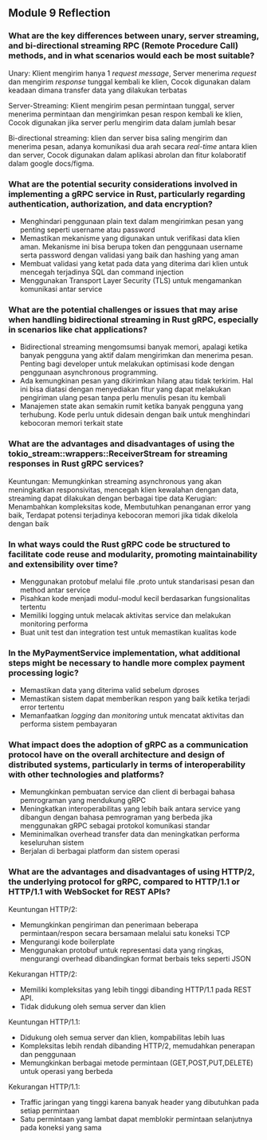 ## Module 9 Reflection
### What are the key differences between unary, server streaming, and bi-directional streaming RPC (Remote Procedure Call) methods, and in what scenarios would each be most suitable?
Unary: Klient mengirim hanya 1 *request message*, Server menerima *request* dan mengirim *response* tunggal kembali ke klien, 
Cocok digunakan dalam keadaan dimana transfer data yang dilakukan terbatas  

Server-Streaming: Klient mengirim pesan permintaan tunggal, server menerima permintaan dan mengirimkan pesan respon kembali ke klien,
Cocok digunakan jika server perlu mengirim data dalam jumlah besar  

Bi-directional streaming: klien dan server bisa saling mengirim dan menerima pesan, adanya komunikasi dua arah secara *real-time* 
antara klien dan server, Cocok digunakan dalam aplikasi abrolan dan fitur kolaboratif dalam google docs/figma.

### What are the potential security considerations involved in implementing a gRPC service in Rust, particularly regarding authentication, authorization, and data encryption?
- Menghindari penggunaan plain text dalam mengirimkan pesan yang penting seperti username atau password
- Memastikan mekanisme yang digunakan untuk verifikasi data klien aman. Mekanisme ini bisa berupa token dan penggunaan username serta password dengan validasi yang baik dan hashing yang aman
- Membuat validasi yang ketat pada data yang diterima dari klien untuk mencegah terjadinya SQL dan command injection
- Menggunakan Transport Layer Security (TLS) untuk mengamankan komunikasi antar service

### What are the potential challenges or issues that may arise when handling bidirectional streaming in Rust gRPC, especially in scenarios like chat applications?
- Bidirectional streaming mengomsumsi banyak memori, apalagi ketika banyak pengguna yang aktif dalam mengirimkan dan menerima pesan. Penting bagi developer untuk melakukan optimisasi kode dengan penggunaan asynchronous programming.
- Ada kemungkinan pesan yang dikirimkan hilang atau tidak terkirim. Hal ini bisa diatasi dengan menyediakan fitur yang dapat melakukan pengiriman ulang pesan tanpa perlu menulis pesan itu kembali
- Manajemen state akan semakin rumit ketika banyak pengguna yang terhubung. Kode perlu untuk didesain dengan baik untuk menghindari kebocoran memori terkait state

### What are the advantages and disadvantages of using the tokio_stream::wrappers::ReceiverStream for streaming responses in Rust gRPC services?
Keuntungan: Memungkinkan streaming asynchronous yang akan meningkatkan responsivitas, mencegah klien kewalahan dengan data, streaming dapat dilakukan dengan berbagai tipe data
Kerugian: Menambahkan kompleksitas kode, Membutuhkan penanganan error yang baik, Terdapat potensi terjadinya kebocoran memori jika tidak dikelola dengan baik

### In what ways could the Rust gRPC code be structured to facilitate code reuse and modularity, promoting maintainability and extensibility over time?
- Menggunakan protobuf melalui file .proto untuk standarisasi pesan dan method antar service
- Pisahkan kode menjadi modul-modul kecil berdasarkan fungsionalitas tertentu
- Memiliki logging untuk melacak aktivitas service dan melakukan monitoring performa
- Buat unit test dan integration test untuk memastikan kualitas kode

### In the MyPaymentService implementation, what additional steps might be necessary to handle more complex payment processing logic?
- Memastikan data yang diterima valid sebelum dproses
- Memastikan sistem dapat memberikan respon yang baik ketika terjadi error tertentu
- Memanfaatkan *logging* dan *monitoring* untuk mencatat aktivitas dan performa sistem pembayaran

### What impact does the adoption of gRPC as a communication protocol have on the overall architecture and design of distributed systems, particularly in terms of interoperability with other technologies and platforms?
- Memungkinkan pembuatan service dan client di berbagai bahasa pemrograman yang mendukung gRPC
- Meningkatkan interoperabilitas yang lebih baik antara service yang dibangun dengan bahasa pemrograman yang berbeda jika menggunakan gRPC sebagai protokol komunikasi standar
- Meminimalkan overhead transfer data dan meningkatkan performa keseluruhan sistem
- Berjalan di berbagai platform dan sistem operasi

### What are the advantages and disadvantages of using HTTP/2, the underlying protocol for gRPC, compared to HTTP/1.1 or HTTP/1.1 with WebSocket for REST APIs?
Keuntungan HTTP/2:
- Memungkinkan pengiriman dan penerimaan beberapa permintaan/respon secara bersamaan melalui satu koneksi TCP
- Mengurangi kode boilerplate
- Menggunakan protobuf untuk representasi data yang ringkas, mengurangi overhead dibandingkan format berbais teks seperti JSON

Kekurangan HTTP/2:
- Memiliki kompleksitas yang lebih tinggi dibanding HTTP/1.1 pada REST API.
- Tidak didukung oleh semua server dan klien

Keuntungan HTTP/1.1:
- Didukung oleh semua server dan klien, kompabilitas lebih luas
- Kompleksitas lebih rendah dibanding HTTP/2, memudahkan penerapan dan penggunaan
- Memungkinkan berbagai metode permintaan (GET,POST,PUT,DELETE) untuk operasi yang berbeda

Kekurangan HTTP/1.1:
- Traffic jaringan yang tinggi karena banyak header yang dibutuhkan pada setiap permintaan
- Satu permintaan yang lambat dapat memblokir permintaan selanjutnya pada koneksi yang sama
